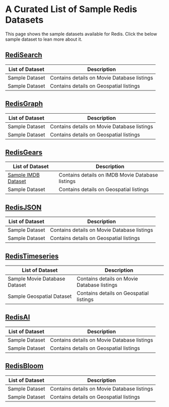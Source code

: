 # A Curated List of Sample Redis Datasets

This page shows the sample datasets available for Redis. Click the below sample dataset to lean more about it.



## [RediSearch](https://github.com/Redis-Developer/redis-datasets/blob/master/redisearch/README.md)


| List of Dataset | Description |
| --- | --- |
| Sample Dataset | Contains details on Movie Database listings |
| Sample Dataset | Contains details on Geospatial listings |


## [RedisGraph](https://github.com/Redis-Developer/redis-datasets/blob/master/redisgraph/README.md)

| List of Dataset | Description |
| --- | --- |
| Sample  Dataset | Contains details on Movie Database listings |
| Sample Dataset | Contains details on Geospatial listings |

## [RedisGears](https://github.com/Redis-Developer/redis-datasets/blob/master/redisgears/README.md)

| List of Dataset | Description |
| --- | --- |
| [Sample IMDB Dataset](https://github.com/Redis-Developer/redis-datasets/blob/master/redisgears/README.md) | Contains details on IMDB Movie Database listings |
| Sample  Dataset | Contains details on Geospatial listings |


## [RedisJSON](https://github.com/Redis-Developer/redis-datasets/blob/master/redisjson/README.md)

| List of Dataset | Description |
| --- | --- |
| Sample  Dataset | Contains details on Movie Database listings |
| Sample Dataset | Contains details on Geospatial listings |



## [RedisTimeseries](https://github.com/Redis-Developer/redis-datasets/blob/master/redistimeseries/README.md)

| List of Dataset | Description |
| --- | --- |
| Sample Movie Database Dataset | Contains details on Movie Database listings |
| Sample Geospatial  Dataset | Contains details on Geospatial listings |

## [RedisAI](https://github.com/Redis-Developer/redis-datasets/blob/master/redisai/README.md)


| List of Dataset | Description |
| --- | --- |
| Sample  Dataset | Contains details on Movie Database listings |
| Sample   Dataset | Contains details on Geospatial listings |

## [RedisBloom](https://github.com/Redis-Developer/redis-datasets/blob/master/redisbloom/README.md)

| List of Dataset | Description |
| --- | --- |
| Sample Dataset | Contains details on Movie Database listings |
| Sample  Dataset | Contains details on Geospatial listings |
